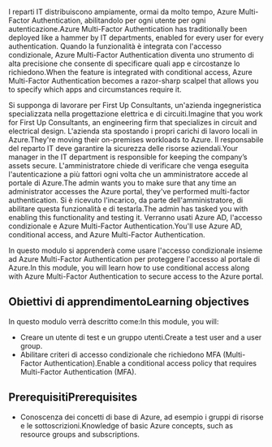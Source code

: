 <span data-ttu-id="11fad-101">I reparti IT distribuiscono ampiamente, ormai da molto tempo, Azure Multi-Factor Authentication, abilitandolo per ogni utente per ogni autenticazione.</span><span class="sxs-lookup"><span data-stu-id="11fad-101">Azure Multi-Factor Authentication has traditionally been deployed like a hammer by IT departments, enabled for every user for every authentication.</span></span> <span data-ttu-id="11fad-102">Quando la funzionalità è integrata con l'accesso condizionale, Azure Multi-Factor Authentication diventa uno strumento di alta precisione che consente di specificare quali app e circostanze lo richiedono.</span><span class="sxs-lookup"><span data-stu-id="11fad-102">When the feature is integrated with conditional access, Azure Multi-Factor Authentication becomes a razor-sharp scalpel that allows you to specify which apps and circumstances require it.</span></span>

<span data-ttu-id="11fad-103">Si supponga di lavorare per First Up Consultants, un'azienda ingegneristica specializzata nella progettazione elettrica e di circuiti.</span><span class="sxs-lookup"><span data-stu-id="11fad-103">Imagine that you work for First Up Consultants, an engineering firm that specializes in circuit and electrical design.</span></span> <span data-ttu-id="11fad-104">L'azienda sta spostando i propri carichi di lavoro locali in Azure.</span><span class="sxs-lookup"><span data-stu-id="11fad-104">They're moving their on-premises workloads to Azure.</span></span> <span data-ttu-id="11fad-105">Il responsabile del reparto IT deve garantire la sicurezza delle risorse aziendali.</span><span class="sxs-lookup"><span data-stu-id="11fad-105">Your manager in the IT department is responsible for keeping the company’s assets secure.</span></span> <span data-ttu-id="11fad-106">L'amministratore chiede di verificare che venga eseguita l'autenticazione a più fattori ogni volta che un amministratore accede al portale di Azure.</span><span class="sxs-lookup"><span data-stu-id="11fad-106">The admin wants you to make sure that any time an administrator accesses the Azure portal, they've performed multi-factor authentication.</span></span> <span data-ttu-id="11fad-107">Si è ricevuto l'incarico, da parte dell'amministratore, di abilitare questa funzionalità e di testarla.</span><span class="sxs-lookup"><span data-stu-id="11fad-107">The admin has tasked you with enabling this functionality and testing it.</span></span> <span data-ttu-id="11fad-108">Verranno usati Azure AD, l'accesso condizionale e Azure Multi-Factor Authentication.</span><span class="sxs-lookup"><span data-stu-id="11fad-108">You'll use Azure AD, conditional access, and Azure Multi-Factor Authentication.</span></span>

<span data-ttu-id="11fad-109">In questo modulo si apprenderà come usare l'accesso condizionale insieme ad Azure Multi-Factor Authentication per proteggere l'accesso al portale di Azure.</span><span class="sxs-lookup"><span data-stu-id="11fad-109">In this module, you will learn how to use conditional access along with Azure Multi-Factor Authentication to secure access to the Azure portal.</span></span>

## <a name="learning-objectives"></a><span data-ttu-id="11fad-110">Obiettivi di apprendimento</span><span class="sxs-lookup"><span data-stu-id="11fad-110">Learning objectives</span></span>

<span data-ttu-id="11fad-111">In questo modulo verrà descritto come:</span><span class="sxs-lookup"><span data-stu-id="11fad-111">In this module, you will:</span></span>

- <span data-ttu-id="11fad-112">Creare un utente di test e un gruppo utenti.</span><span class="sxs-lookup"><span data-stu-id="11fad-112">Create a test user and a user group.</span></span>
- <span data-ttu-id="11fad-113">Abilitare criteri di accesso condizionale che richiedono MFA (Multi-Factor Authentication).</span><span class="sxs-lookup"><span data-stu-id="11fad-113">Enable a conditional access policy that requires Multi-Factor Authentication (MFA).</span></span>

## <a name="prerequisites"></a><span data-ttu-id="11fad-114">Prerequisiti</span><span class="sxs-lookup"><span data-stu-id="11fad-114">Prerequisites</span></span>

- <span data-ttu-id="11fad-115">Conoscenza dei concetti di base di Azure, ad esempio i gruppi di risorse e le sottoscrizioni.</span><span class="sxs-lookup"><span data-stu-id="11fad-115">Knowledge of basic Azure concepts, such as resource groups and subscriptions.</span></span>
